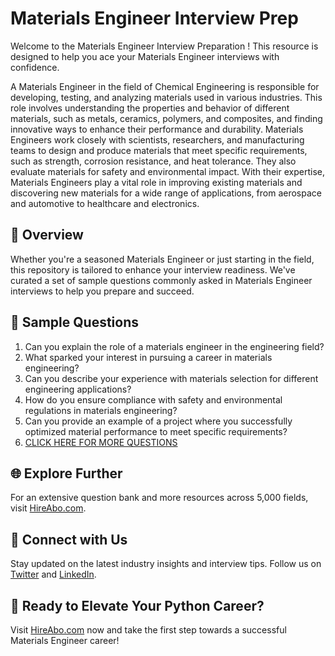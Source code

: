 # Materials Engineer Interview Prep

Welcome to the Materials Engineer Interview Preparation ! This resource is designed to help you ace your Materials Engineer interviews with confidence.

A Materials Engineer in the field of Chemical Engineering is responsible for developing, testing, and analyzing materials used in various industries. This role involves understanding the properties and behavior of different materials, such as metals, ceramics, polymers, and composites, and finding innovative ways to enhance their performance and durability. Materials Engineers work closely with scientists, researchers, and manufacturing teams to design and produce materials that meet specific requirements, such as strength, corrosion resistance, and heat tolerance. They also evaluate materials for safety and environmental impact. With their expertise, Materials Engineers play a vital role in improving existing materials and discovering new materials for a wide range of applications, from aerospace and automotive to healthcare and electronics.

## 🚀 Overview

Whether you're a seasoned Materials Engineer or just starting in the field, this repository is tailored to enhance your interview readiness. We've curated a set of sample questions commonly asked in Materials Engineer interviews to help you prepare and succeed.

## 📝 Sample Questions

1. Can you explain the role of a materials engineer in the engineering field?
2. What sparked your interest in pursuing a career in materials engineering?
3. Can you describe your experience with materials selection for different engineering applications?
4. How do you ensure compliance with safety and environmental regulations in materials engineering?
5. Can you provide an example of a project where you successfully optimized material performance to meet specific requirements?
6. [CLICK HERE FOR MORE QUESTIONS](https://hireabo.com/job/3_4_8/Materials%20Engineer)

## 🌐 Explore Further

For an extensive question bank and more resources across 5,000 fields, visit [HireAbo.com](https://www.hireabo.com).

## 📱 Connect with Us

Stay updated on the latest industry insights and interview tips. Follow us on [Twitter](https://twitter.com/hireabo) and [LinkedIn](https://www.linkedin.com/in/hire-abo-3609972a8/).

## 🚀 Ready to Elevate Your Python Career?

Visit [HireAbo.com](https://www.hireabo.com) now and take the first step towards a successful Materials Engineer career!